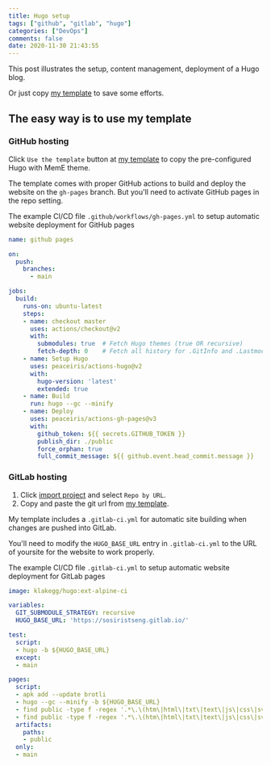 ```yaml
---
title: Hugo setup
tags: ["github", "gitlab", "hugo"]
categories: ["DevOps"]
comments: false
date: 2020-11-30 21:43:55
---
```


This post illustrates the setup, content management, deployment of a Hugo blog.

Or just copy [my template](https://github.com/sosiristseng/template-hugo-clarity) to save some efforts.

<!--more-->

## The easy way is to use my template

### GitHub hosting

Click `Use the template` button at [my template](https://github.com/sosiristseng/template-hugo-clarity) to copy the pre-configured Hugo with MemE theme.

The template comes with proper GitHub actions to build and deploy the website on the `gh-pages` branch. But you'll need to activate GitHub pages in the repo setting.

The example CI/CD file `.github/workflows/gh-pages.yml` to setup automatic website deployment for GitHub pages

```yml
name: github pages

on:
  push:
    branches:
      - main

jobs:
  build:
    runs-on: ubuntu-latest
    steps:
    - name: checkout master
      uses: actions/checkout@v2
      with:
        submodules: true  # Fetch Hugo themes (true OR recursive)
        fetch-depth: 0    # Fetch all history for .GitInfo and .Lastmod
    - name: Setup Hugo
      uses: peaceiris/actions-hugo@v2
      with:
        hugo-version: 'latest'
        extended: true
    - name: Build
      run: hugo --gc --minify
    - name: Deploy
      uses: peaceiris/actions-gh-pages@v3
      with:
        github_token: ${{ secrets.GITHUB_TOKEN }}
        publish_dir: ./public
        force_orphan: true
        full_commit_message: ${{ github.event.head_commit.message }}
```

### GitLab hosting

1. Click [import project](https://gitlab.com/projects/new#import_project) and select `Repo by URL`.
1. Copy and paste the git url from [my template](https://github.com/sosiristseng/template-hugo-clarity).

My template includes a `.gitlab-ci.yml` for automatic site building when changes are pushed into GitLab.

You'll need to modify the `HUGO_BASE_URL` entry in `.gitlab-ci.yml` to the URL of yoursite for the website to work properly.

The example CI/CD file `.gitlab-ci.yml` to setup automatic website deployment for GitLab pages

```yml
image: klakegg/hugo:ext-alpine-ci

variables:
  GIT_SUBMODULE_STRATEGY: recursive
  HUGO_BASE_URL: 'https://sosiristseng.gitlab.io/'

test:
  script:
  - hugo -b ${HUGO_BASE_URL}
  except:
  - main

pages:
  script:
  - apk add --update brotli
  - hugo --gc --minify -b ${HUGO_BASE_URL}
  - find public -type f -regex '.*\.\(htm\|html\|txt\|text\|js\|css\|svg\|xml\)$' -exec gzip   -f -k {} \; || echo 'Gzip failed. Skipping...'
  - find public -type f -regex '.*\.\(htm\|html\|txt\|text\|js\|css\|svg\|xml\)$' -exec brotli -f -k {} \; || echo 'Brotli failed. Skipping...'
  artifacts:
    paths:
    - public
  only:
  - main
```
